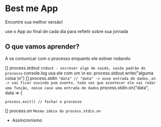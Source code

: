 # Best me App
Encontre sua melhor versão!

use o App ao final de cada dia para refletir sobre sua jornada

## O que vamos aprender?

A se comunicar com o processo enquanto ele estiver rodando

[] process.stdout
    `stdout - escrever algo de saida, saida padrão do processo`
    console.log usa ele com um \n
        ex: process.stdout.write("alguma coisa \n")
[] process.stdin
    `"data" // "data" -> ouve entrada de dados,`
    `on -> vai ficar ouvindo pum evento, toda vez que acontecer ele vai rodar uma função, nesse caso uma entrada de dados`
    process.stdin.on("data", data => {

    process.exit() // fechar o processo

[] process.on
    `Mesma ideia do process.stdin.on`
* Assincronismo